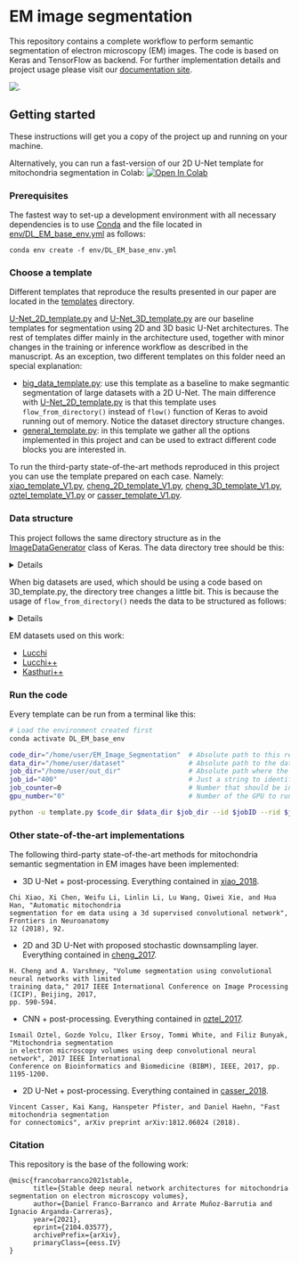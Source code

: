 # EM image segmentation

This repository contains a complete workflow to perform semantic segmentation of electron microscopy (EM) images. The code is based on Keras and TensorFlow as backend. For further implementation details and project usage please visit our [documentation site](https://em-image-segmentation.readthedocs.io/en/latest/).

![.](https://github.com/danifranco/EM_Image_Segmentation/blob/master/docs/source/img/seg.gif)

## Getting started 
These instructions will get you a copy of the project up and running on your machine.

Alternatively, you can run a fast-version of our 2D U-Net template for mitochondria segmentation in Colab: [![Open In Colab](https://colab.research.google.com/assets/colab-badge.svg)](https://colab.research.google.com/github/danifranco/EM_Image_Segmentation/blob/master/templates/U-Net_2D_workflow.ipynb) 

### Prerequisites
The fastest way to set-up a development environment with all necessary dependencies is to use [Conda](https://docs.conda.io/projects/conda/en/latest/index.html) and the file located in [env/DL_EM_base_env.yml](env/DL_EM_base_env.yml) as follows:

```
conda env create -f env/DL_EM_base_env.yml
```

### Choose a template
Different templates that reproduce the results presented in our paper are located in the [templates](templates/) directory. 

[U-Net_2D_template.py](templates/U-Net_2D_template.py) and [U-Net_3D_template.py](templates/U-Net_3D_template.py) are our baseline templates for segmentation using 2D and 3D basic U-Net architectures. The rest of templates differ mainly in the architecture used, together with minor changes in the training or inference workflow as described in the manuscript. As an exception, two different templates on this folder need an special explanation:

- [big_data_template.py](templates/big_data_template.py): use this template as a baseline to make segmantic segmentation of large datasets with a 2D U-Net. The main difference with [U-Net_2D_template.py](templates/U-Net_2D_template.py) is that this template uses `flow_from_directory()` instead of `flow()` function of Keras to avoid running out of memory. Notice the dataset directory structure changes.
- [general_template.py](templates/general_template.py): in this template we gather all the options implemented in this project and can be used to extract different code blocks you are interested in. 

To run the third-party state-of-the-art methods reproduced in this project you can use the template prepared on each case. Namely: [xiao_template_V1.py](sota_implementations/xiao_2018/xiao_template_V1.py), [cheng_2D_template_V1.py](sota_implementations/cheng_2017/cheng_2D_template_V1.py), [cheng_3D_template_V1.py](sota_implementations/cheng_2017/cheng_3D_template_V1.py), [oztel_template_V1.py](sota_implementations/oztel_2017/oztel_template_V1.py) or [casser_template_V1.py](sota_implementations/casser_2018/casser_template_V1.py). 

### Data structure

This project follows the same directory structure as in the [ImageDataGenerator](https://keras.io/preprocessing/image/) class of Keras. The data directory tree should be this:

<details> <summary>Details</summary>

```
dataset/
├── test
│   ├── x
│   │   ├── testing-0001.tif
│   │   ├── testing-0002.tif
│   │   ├── . . .
│   └── y
│       ├── testing_groundtruth-0001.tif
│       ├── testing_groundtruth-0002.tif
│       ├── . . .
└── train
    ├── x
    │   ├── training-0001.tif
    │   ├── training-0002.tif
    │   ├── . . .
    └── y
        ├── training_groundtruth-0001.tif
        ├── training_groundtruth-0002.tif
        ├── . . .
```

</details>

When big datasets are used, which should be using a code based on 3D_template.py, the directory tree changes a little bit. This is because the usage of `flow_from_directory()` needs the data to be structured as follows:

<details> <summary>Details</summary>

```
dataset/
├── test
│   ├── x
│   │   └── x
│   │       ├── im0500.png
│   │       ├── im0501.png
│   │       ├── . . .
│   └── y
│       └── y
│   │       ├── im0500.png
│   │       ├── im0501.png
│   │       ├── . . .
└── train
    ├── x
    │   └── x
    │       ├── im0500.png
    │       ├── im0501.png
    │       ├── . . .
    └── y
        └── y
            ├── mask_0097.tif
            ├── mask_0098.tif
            ├── mask_0097.tif
            ├── . . .
```
</details>

EM datasets used on this work:
- [Lucchi](https://www.epfl.ch/labs/cvlab/data/data-em/ "EPFL")
- [Lucchi++](https://sites.google.com/view/connectomics/ "Lucchi++")
- [Kasthuri++](https://sites.google.com/view/connectomics/ "Kasthuri++")

### Run the code 
Every template can be run from a terminal like this:
```Bash
# Load the environment created first
conda activate DL_EM_base_env     

code_dir="/home/user/EM_Image_Segmentation"  # Absolute path to this repo code 
data_dir="/home/user/dataset"                # Absolute path to the dataset
job_dir="/home/user/out_dir"                 # Absolute path where the output data will be generated
job_id="400"                                 # Just a string to identify the job 
job_counter=0                                # Number that should be increased when one need to run the same job multiple times
gpu_number="0"                               # Number of the GPU to run the job in (according to 'nvidia-smi' command)

python -u template.py $code_dir $data_dir $job_dir --id $jobID --rid $jobCounter --gpu $gpu_number 
```

### Other state-of-the-art implementations

The following third-party state-of-the-art methods for mitochondria semantic segmentation in EM images have been implemented:

- 3D U-Net + post-processing. Everything contained in [xiao_2018](sota_implementations/xiao_2018). 
```
Chi Xiao, Xi Chen, Weifu Li, Linlin Li, Lu Wang, Qiwei Xie, and Hua Han, "Automatic mitochondria 
segmentation for em data using a 3d supervised convolutional network", Frontiers in Neuroanatomy 
12 (2018), 92.
```

- 2D and 3D U-Net with proposed stochastic downsampling layer. Everything contained in [cheng_2017](sota_implementations/cheng_2017).
```
H. Cheng and A. Varshney, "Volume segmentation using convolutional neural networks with limited 
training data," 2017 IEEE International Conference on Image Processing (ICIP), Beijing, 2017, 
pp. 590-594.
```

- CNN + post-processing. Everything contained in [oztel_2017](sota_implementations/oztel_2017).
```
Ismail Oztel, Gozde Yolcu, Ilker Ersoy, Tommi White, and Filiz Bunyak, "Mitochondria segmentation 
in electron microscopy volumes using deep convolutional neural network", 2017 IEEE International 
Conference on Bioinformatics and Biomedicine (BIBM), IEEE, 2017, pp. 1195-1200.
``` 

- 2D U-Net + post-processing. Everything contained in [casser_2018](sota_implementations/casser_2018).
```
Vincent Casser, Kai Kang, Hanspeter Pfister, and Daniel Haehn, "Fast mitochondria segmentation 
for connectomics", arXiv preprint arXiv:1812.06024 (2018).
```


### Citation

This repository is the base of the following work:

```
@misc{francobarranco2021stable,
      title={Stable deep neural network architectures for mitochondria segmentation on electron microscopy volumes}, 
      author={Daniel Franco-Barranco and Arrate Muñoz-Barrutia and Ignacio Arganda-Carreras},
      year={2021},
      eprint={2104.03577},
      archivePrefix={arXiv},
      primaryClass={eess.IV}
}
```
